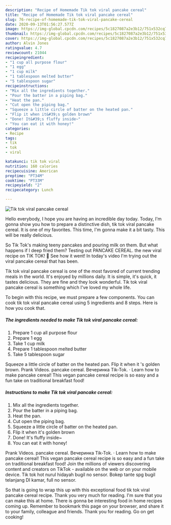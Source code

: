 ```yaml
---
description: "Recipe of Homemade Tik tok viral pancake cereal"
title: "Recipe of Homemade Tik tok viral pancake cereal"
slug: 76-recipe-of-homemade-tik-tok-viral-pancake-cereal
date: 2020-09-13T01:56:27.577Z
image: https://img-global.cpcdn.com/recipes/5c1827087a2e3b12/751x532cq70/tik-tok-viral-pancake-cereal-recipe-main-photo.jpg
thumbnail: https://img-global.cpcdn.com/recipes/5c1827087a2e3b12/751x532cq70/tik-tok-viral-pancake-cereal-recipe-main-photo.jpg
cover: https://img-global.cpcdn.com/recipes/5c1827087a2e3b12/751x532cq70/tik-tok-viral-pancake-cereal-recipe-main-photo.jpg
author: Alvin Jones
ratingvalue: 4.7
reviewcount: 21044
recipeingredient:
- "1 cup all purpose flour"
- "1 egg"
- "1 cup milk"
- "1 tablespoon melted butter"
- "5 tablespoon sugar"
recipeinstructions:
- "Mix all the ingredients together."
- "Pour the batter in a piping bag."
- "Heat the pan."
- "Cut open the piping bag."
- "Squeeze a little circle of batter on the heated pan."
- "Flip it when it&#39;s golden brown"
- "Done! It&#39;s fluffy inside~"
- "You can eat it with honey!"
categories:
- Recipe
tags:
- tik
- tok
- viral

katakunci: tik tok viral 
nutrition: 160 calories
recipecuisine: American
preptime: "PT34M"
cooktime: "PT33M"
recipeyield: "2"
recipecategory: Lunch

---
```



![Tik tok viral pancake cereal](https://img-global.cpcdn.com/recipes/5c1827087a2e3b12/751x532cq70/tik-tok-viral-pancake-cereal-recipe-main-photo.jpg)

Hello everybody, I hope you are having an incredible day today. Today, I'm gonna show you how to prepare a distinctive dish, tik tok viral pancake cereal. It is one of my favorites. This time, I'm gonna make it a bit tasty. This will be really delicious.

So Tik Tok&#39;s making teeny pancakes and pouring milk on them. But what happens if I deep fried them? Testing out PANCAKE CEREAL. the new viral recipe on TIK TOK! 🥞 See how it went! In today&#39;s video I&#39;m trying out the viral pancake cereal that has been.

Tik tok viral pancake cereal is one of the most favored of current trending meals in the world. It's enjoyed by millions daily. It is simple, it's quick, it tastes delicious. They are fine and they look wonderful. Tik tok viral pancake cereal is something which I've loved my whole life.


To begin with this recipe, we must prepare a few components. You can cook tik tok viral pancake cereal using 5 ingredients and 8 steps. Here is how you cook that.

<!--inarticleads1-->

##### The ingredients needed to make Tik tok viral pancake cereal:

1. Prepare 1 cup all purpose flour
1. Prepare 1 egg
1. Take 1 cup milk
1. Prepare 1 tablespoon melted butter
1. Take 5 tablespoon sugar


Squeeze a little circle of batter on the heated pan. Flip it when it &#39;s golden brown. Prank Videos. pancake cereal. Вечеринка Tik-Tok. · Learn how to make pancake cereal! This vegan pancake cereal recipe is so easy and a fun take on traditional breakfast food! 

<!--inarticleads2-->

##### Instructions to make Tik tok viral pancake cereal:

1. Mix all the ingredients together.
1. Pour the batter in a piping bag.
1. Heat the pan.
1. Cut open the piping bag.
1. Squeeze a little circle of batter on the heated pan.
1. Flip it when it&#39;s golden brown
1. Done! It&#39;s fluffy inside~
1. You can eat it with honey!


Prank Videos. pancake cereal. Вечеринка Tik-Tok. · Learn how to make pancake cereal! This vegan pancake cereal recipe is so easy and a fun take on traditional breakfast food! Join the millions of viewers discovering content and creators on TikTok - available on the web or on your mobile device. Tik tok hot nurul hidayah bugil no sensor. Bokep tante spg bugil telanjang DI kamar, full no sensor. 

So that is going to wrap this up with this exceptional food tik tok viral pancake cereal recipe. Thank you very much for reading. I'm sure that you can make this at home. There is gonna be interesting food in home recipes coming up. Remember to bookmark this page on your browser, and share it to your family, colleague and friends. Thank you for reading. Go on get cooking!
